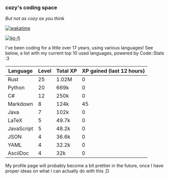 ### cozy's coding space
*But not as cozy as you think*

[![wakatime](https://wakatime.com/badge/user/c0ba07bb-3421-41be-bd1a-d611e670f250.svg)](https://wakatime.com/@c0ba07bb-3421-41be-bd1a-d611e670f250)

[![ko-fi](https://ko-fi.com/img/githubbutton_sm.svg)](https://ko-fi.com/J3J75ITL4)

I've been coding for a little over 17 years, using various languages! See below, a list with my current top 10 used languages, powered by Code::Stats :3
    
| Language | Level | Total XP | XP gained (last 12 hours) |
| --- | --- | --- | --- |
| Rust | 25 | 1.02M | 0 |
| Python | 20 | 669k | 0 |
| C# | 12 | 250k | 0 |
| Markdown | 8 | 124k | 45 |
| Java | 7 | 102k | 0 |
| LaTeX | 5 | 49.7k | 0 |
| JavaScript | 5 | 48.2k | 0 |
| JSON | 4 | 36.6k | 0 |
| YAML | 4 | 32.2k | 0 |
| AsciiDoc | 4 | 32k | 0 |
    
My profile page will probably become a bit prettier in the future, once I have proper ideas on what I can actually do with this ;D